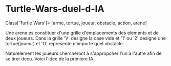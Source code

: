 # Turtle-Wars-duel-d-IA

Class['Turtle Wars']= [arme, tortue, joueur, obstacle, action, arene]

Une arene es constituer d'une grille d'emplacements des elements et de deux joueurs. Dans la grille 'V' designe la case vide et '1' ou  '2' designe une tortue(joueur) et  'O' represente n'importe quel obstacle.

Naturelement les joueurs chercheront à s'appropcher l'un à l'autre afin de se tirer decu. Voici l'idee de la primiere IA.
